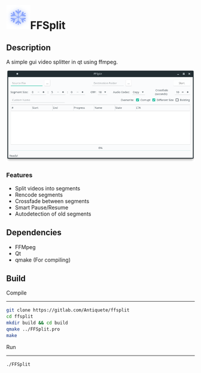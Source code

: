 <!-- @format -->

# <img src="src/icon.png" width="64">FFSplit

## Description

A simple gui video splitter in qt using ffmpeg.

![alt text](docs/screenshots/ffsplit_scr_1.png)

### Features

- Split videos into segments
- Rencode segments
- Crossfade between segments
- Smart Pause/Resume
- Autodetection of old segments

## Dependencies

- FFMpeg
- Qt
- qmake (For compiling)

## Build

Compile

---

```sh
git clone https://gitlab.com/Antiquete/ffsplit
cd ffsplit
mkdir build && cd build
qmake ../FFSplit.pro
make
```

Run

---

```sh
./FFSplit
```
